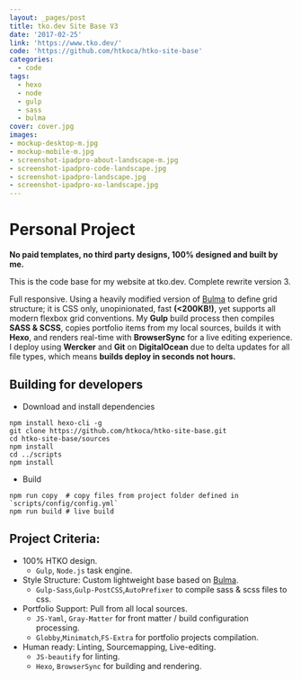```yaml
---
layout: _pages/post
title: tko.dev Site Base V3
date: '2017-02-25'
link: 'https://www.tko.dev/'
code: 'https://github.com/htkoca/htko-site-base'
categories:
  - code
tags:
  - hexo
  - node
  - gulp
  - sass
  - bulma
cover: cover.jpg
images:
- mockup-desktop-m.jpg
- mockup-mobile-m.jpg
- screenshot-ipadpro-about-landscape-m.jpg
- screenshot-ipadpro-code-landscape.jpg
- screenshot-ipadpro-landscape.jpg
- screenshot-ipadpro-xo-landscape.jpg
---
```

# Personal Project
**No paid templates, no third party designs, 100% designed and built by me.**

This is the code base for my website at tko.dev. Complete rewrite version 3.

Full responsive. Using a heavily modified version of [Bulma](http://bulma.io/) to define grid structure; it is CSS only, unopinionated, fast **(&lt;200KB!)**, yet supports all modern flexbox grid conventions. My **Gulp** build process then compiles **SASS & SCSS**, copies portfolio items from my local sources, builds it with **Hexo**, and renders real-time with **BrowserSync** for a live editing experience. I deploy using **Wercker** and **Git** on **DigitalOcean** due to delta updates for all file types, which means **builds deploy in seconds not hours.**

## Building for developers
* Download and install dependencies
```
npm install hexo-cli -g
git clone https://github.com/htkoca/htko-site-base.git
cd htko-site-base/sources
npm install
cd ../scripts
npm install
```
* Build
```
npm run copy  # copy files from project folder defined in `scripts/config/config.yml`
npm run build # live build
```

## Project Criteria:
* 100% HTKO design.
  * `Gulp`, `Node.js` task engine.
* Style Structure: Custom lightweight base based on [Bulma](http://bulma.io/).
  * `Gulp-Sass`,`Gulp-PostCSS`,`AutoPrefixer` to compile sass & scss files to css.
* Portfolio Support: Pull from all local sources.
  * `JS-Yaml`, `Gray-Matter` for front matter / build configuration processing.
  * `Globby`,`Minimatch`,`FS-Extra` for portfolio projects compilation.
* Human ready: Linting, Sourcemapping, Live-editing.
  * `JS-beautify` for linting.
  * `Hexo`, `BrowserSync` for building and rendering.
